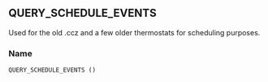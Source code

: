 ## QUERY\_SCHEDULE\_EVENTS

Used for the old .ccz and a few older thermostats for scheduling purposes.


### Name

`QUERY_SCHEDULE_EVENTS ()`
